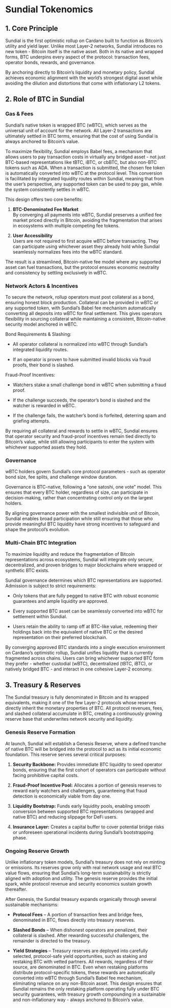 # **Sundial Tokenomics**

## **1\. Core Principle**

Sundial is the first optimistic rollup on Cardano built to function as Bitcoin’s utility and yield layer. Unlike most Layer-2 networks, Sundial introduces no new token - Bitcoin itself is the native asset. Both in its native and wrapped forms, BTC underpins every aspect of the protocol: transaction fees, operator bonds, rewards, and governance.

By anchoring directly to Bitcoin’s liquidity and monetary policy, Sundial achieves economic alignment with the world’s strongest digital asset while avoiding the dilution and distortions that come with inflationary L2 tokens.

## **2\. Role of BTC in Sundial**

### Gas & Fees

Sundial’s native token is wrapped BTC (wBTC), which serves as the universal unit of account for the network. All Layer-2 transactions are ultimately settled in BTC terms, ensuring that the cost of using Sundial is always anchored to Bitcoin’s value.

To maximize flexibility, Sundial employs Babel fees, a mechanism that allows users to pay transaction costs in virtually any bridged asset - not just BTC-based representations like tBTC, iBTC, or cbBTC, but also non-BTC tokens such as ADA. When a transaction is submitted, the chosen fee token is automatically converted into wBTC at the protocol level. This conversion is facilitated by integrated liquidity routes within Sundial, meaning that from the user’s perspective, any supported token can be used to pay gas, while the system consistently settles in wBTC.

This design offers two core benefits:

1. **BTC-Denominated Fee Market**  
   By converging all payments into wBTC, Sundial preserves a unified fee market priced directly in Bitcoin, avoiding the fragmentation that arises in ecosystems with multiple competing fee tokens.

2. **User Accessibility**  
   Users are not required to first acquire wBTC before transacting. They can participate using whichever asset they already hold while Sundial seamlessly normalizes fees into the wBTC standard.

The result is a streamlined, Bitcoin-native fee model where any supported asset can fuel transactions, but the protocol ensures economic neutrality and consistency by settling exclusively in wBTC.

### Network Actors & Incentives

To secure the network, rollup operators must post collateral as a bond, ensuring honest block production. Collateral can be provided in wBTC or any supported token, with Sundial’s Babel fee mechanism automatically converting all deposits into wBTC for final settlement. This gives operators flexibility in sourcing collateral while maintaining a consistent, Bitcoin-native security model anchored in wBTC.

Bond Requirements & Slashing:

* All operator collateral is normalized into wBTC through Sundial’s integrated liquidity routes.

* If an operator is proven to have submitted invalid blocks via fraud proofs, their bond is slashed.

Fraud-Proof Incentives:

* Watchers stake a small challenge bond in wBTC when submitting a fraud proof.

* If the challenge succeeds, the operator’s bond is slashed and the watcher is rewarded in wBTC.

* If the challenge fails, the watcher’s bond is forfeited, deterring spam and griefing attempts.

By requiring all collateral and rewards to settle in wBTC, Sundial ensures that operator security and fraud-proof incentives remain tied directly to Bitcoin’s value, while still allowing participants to enter the system with whichever supported assets they hold.

### Governance

wBTC holders govern Sundial’s core protocol parameters - such as operator bond size, fee splits, and challenge window duration.

Governance is BTC-native, following a “one satoshi, one vote” model. This ensures that every BTC holder, regardless of size, can participate in decision-making, rather than concentrating control only on the largest holders.

By aligning governance power with the smallest indivisible unit of Bitcoin, Sundial enables broad participation while still ensuring that those who provide meaningful BTC liquidity have strong incentives to safeguard and shape the protocol’s evolution.

### Multi-Chain BTC Integration

To maximize liquidity and reduce the fragmentation of Bitcoin representations across ecosystems, Sundial will integrate only secure, decentralized, and proven bridges to major blockchains where wrapped or synthetic BTC exists.

Sundial governance determines which BTC representations are supported. Admission is subject to strict requirements:

* Only tokens that are fully pegged to native BTC with robust economic guarantees and ample liquidity are approved.

* Every supported BTC asset can be seamlessly converted into wBTC for settlement within Sundial.

* Users retain the ability to ramp off at BTC-like value, redeeming their holdings back into the equivalent of native BTC or the desired representation on their preferred blockchain.

By converging approved BTC standards into a single execution environment on Cardano’s optimistic rollup, Sundial unifies liquidity that is currently fragmented across chains. Users can bring whichever supported BTC form they prefer - whether custodial (wBTC), decentralized (tBTC, iBTC), or natively bridged BTC - and interact in one cohesive Layer-2 economy.

## **3\. Treasury & Reserves**

The Sundial treasury is fully denominated in Bitcoin and its wrapped equivalents, making it one of the few Layer-2 protocols whose reserves directly inherit the monetary properties of BTC. All protocol revenues, fees, and slashed collateral accumulate in BTC, creating a continuously growing reserve base that underwrites network security and liquidity.

### **Genesis Reserve Formation**

At launch, Sundial will establish a Genesis Reserve, where a defined tranche of native BTC will be bridged into the protocol to act as its initial economic foundation. This reserve serves several critical purposes:

1. **Security Backbone:** Provides immediate BTC liquidity to seed operator bonds, ensuring that the first cohort of operators can participate without facing prohibitive capital costs.

2. **Fraud-Proof Incentive Pool:** Allocates a portion of genesis reserves to reward early watchers and challengers, guaranteeing that fraud detection is economically viable from day one.

3. **Liquidity Bootstrap:** Funds early liquidity pools, enabling smooth conversion between supported BTC representations (wrapped and native BTC) and reducing slippage for DeFi users.

4. **Insurance Layer:** Creates a capital buffer to cover potential bridge risks or unforeseen operational incidents during Sundial’s bootstrapping phase.

### **Ongoing Reserve Growth**

Unlike inflationary token models, Sundial’s treasury does not rely on minting or emissions. Its reserves grow only with real network usage and real BTC value flows, ensuring that Sundial’s long-term sustainability is strictly aligned with adoption and utility. The genesis reserve provides the initial spark, while protocol revenue and security economics sustain growth thereafter.

After Genesis, the Sundial treasury expands organically through several sustainable mechanisms:

* **Protocol Fees** – A portion of transaction fees and bridge fees, denominated in BTC, flows directly into treasury reserves.

* **Slashed Bonds** – When dishonest operators are penalized, their collateral is slashed. After rewarding successful challengers, the remainder is directed to the treasury.

* **Yield Strategies** – Treasury reserves are deployed into carefully selected, protocol-safe yield opportunities, such as staking and restaking BTC with vetted partners. All rewards, regardless of their source, are denominated in BTC. Even when restaking platforms distribute protocol-specific tokens, these rewards are automatically converted into wBTC through Sundial’s Babel fee mechanism, eliminating reliance on any non-Bitcoin asset. This design ensures that Sundial remains the only restaking platform operating fully under BTC security guarantees, with treasury growth compounding in a sustainable and non-inflationary way - always anchored to Bitcoin’s value.